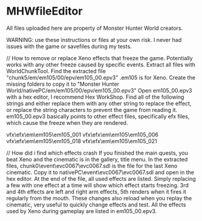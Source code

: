 # MHWfileEditor
All files uploaded here are property of Monster Hunter World creators.

WARNING: use these instructions or files at your own risk. I never had issues with the game or savefiles during my tests.

// How to remove or replace Xeno effects that freeze the game. Potentially works with any other freeze caused by specific events.
Extract all files with WorldChunkTool.
Find the extracted file "chunk5/em/em105/00/epv/em105_00.epv3" .em105 is for Xeno.
Create the missing folders to copy it to "Monster Hunter World/nativePC/em/em105/00/epv/em105_00.epv3"
Open em105_00.epv3 with a hex editor, I recommend Hex WorkShop.
Find all of the following strings and either replace them with any other string to replace the effect, or replace the string characters to prevent the game from reading it.
em105_00.epv3 basically points to other effect files, specifically efx files, which cause the freeze when they are rendered.

vfx\efx\em\em105\em105_001
vfx\efx\em\em105\em105_006
vfx\efx\em\em105\em105_018
vfx\efx\em\em105\em105_021

// How did i find which effects crash
If you finished the main quests, you beat Xeno and the cinematic is in the gallery, title menu.
In the extracted files, chunk0\event\evc0067\evc0067.sdl is the file for the last Xeno cinematic.
Copy it to nativePC\event\evc0067\evc0067.sdl and open in the hex editor.
At the end of the file, all used effects are listed. Simply replacing a few with one effect at a time will show which effect starts freezing. 3rd and 4th effects are left and right arm effects, 5th 
renders when it fires it regularly from the mouth.
These changes also reload when you replay the cinematic, very useful to quickly change effects and test.
All the effects used by Xeno during gameplay are listed in em105_00.epv3.
